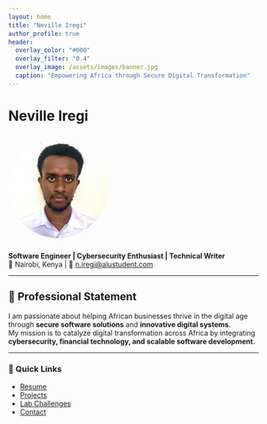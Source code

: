 ```yaml
---
layout: home
title: "Neville Iregi"
author_profile: true
header:
  overlay_color: "#000"
  overlay_filter: "0.4"
  overlay_image: /assets/images/banner.jpg
  caption: "Empowering Africa through Secure Digital Transformation"
---
```


# **Neville Iregi**

<img src="/assets/images/bio-photo.png" alt="Neville Iregi" width="200" style="border-radius: 50%; margin: 10px 0;">

**Software Engineer | Cybersecurity Enthusiast | Technical Writer**  
📍 Nairobi, Kenya | 📧 [n.iregi@alustudent.com](mailto:n.iregi@alustudent.com)

---

## 💬 Professional Statement

I am passionate about helping African businesses thrive in the digital age through **secure software solutions** and **innovative digital systems**.  
My mission is to catalyze digital transformation across Africa by integrating **cybersecurity, financial technology, and scalable software development**.

---

### 🔗 Quick Links
- [Resume](/resume)
- [Projects](/projects)
- [Lab Challenges](/labs)
- [Contact](/contact)
